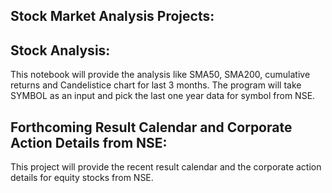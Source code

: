 Stock Market Analysis Projects:
--------------------------------

Stock Analysis:
---------------
This notebook will provide the analysis like SMA50, SMA200, cumulative returns and Candelistice chart for last 3 months. The program will take SYMBOL as an input and pick the last one year data for symbol from NSE.

Forthcoming Result Calendar and Corporate Action Details from NSE:
------------------------------------------------------------------
This project will provide the recent result calendar and the corporate action details for equity stocks from NSE.

